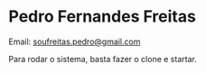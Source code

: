 # Pedro Fernandes Freitas
Email: soufreitas.pedro@gmail.com

Para rodar o sistema, basta fazer o clone e startar.
